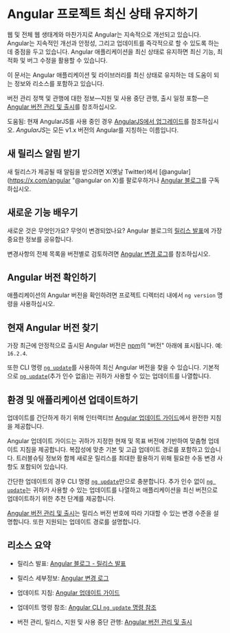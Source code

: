 # Angular 프로젝트 최신 상태 유지하기

웹 및 전체 웹 생태계와 마찬가지로 Angular는 지속적으로 개선되고 있습니다.
Angular는 지속적인 개선과 안정성, 그리고 업데이트를 즉각적으로 할 수 있도록 하는 데 중점을 두고 있습니다.
Angular 애플리케이션을 최신 상태로 유지하면 최신 기능, 최적화 및 버그 수정을 활용할 수 있습니다.

이 문서는 Angular 애플리케이션 및 라이브러리를 최신 상태로 유지하는 데 도움이 되는 정보와 리소스를 포함하고 있습니다.

버전 관리 정책 및 관행에 대한 정보—지원 및 사용 중단 관행, 출시 일정 포함—은 [Angular 버전 관리 및 출시](reference/releases "Angular 버전 관리 및 출시")를 참조하십시오.

도움됨: 현재 AngularJS를 사용 중인 경우 [AngularJS에서 업그레이드](https://angular.io/guide/upgrade "AngularJS에서 업그레이드")를 참조하십시오.
*AngularJS*는 모든 v1.x 버전의 Angular를 지칭하는 이름입니다.

## 새 릴리스 알림 받기

새 릴리스가 제공될 때 알림을 받으려면 X(옛날 Twitter)에서 [@angular](https://x.com/angular "@angular on X)를 팔로우하거나 [Angular 블로그](https://blog.angular.dev "Angular 블로그")를 구독하십시오.

## 새로운 기능 배우기

새로운 것은 무엇인가요? 무엇이 변경되었나요? Angular 블로그의 [릴리스 발표](https://blog.angular.dev/ "Angular 블로그 - 릴리스 발표")에 가장 중요한 정보를 공유합니다.

변경사항의 전체 목록을 버전별로 검토하려면 [Angular 변경 로그](https://github.com/angular/angular/blob/main/CHANGELOG.md "Angular 변경 로그")를 참조하십시오.

## Angular 버전 확인하기

애플리케이션의 Angular 버전을 확인하려면 프로젝트 디렉터리 내에서 `ng version` 명령을 사용하십시오.

## 현재 Angular 버전 찾기

가장 최근에 안정적으로 출시된 Angular 버전은 [npm](https://www.npmjs.com/package/@angular/core "npm의 Angular")의 "버전" 아래에 표시됩니다. 예: `16.2.4`.

또한 CLI 명령 [`ng update`](cli/update)를 사용하여 최신 Angular 버전을 찾을 수 있습니다.
기본적으로 [`ng update`](cli/update)(추가 인수 없음)는 귀하가 사용할 수 있는 업데이트를 나열합니다.

## 환경 및 애플리케이션 업데이트하기

업데이트를 간단하게 하기 위해 인터랙티브 [Angular 업데이트 가이드](update-guide)에서 완전한 지침을 제공합니다.

Angular 업데이트 가이드는 귀하가 지정한 현재 및 목표 버전에 기반하여 맞춤형 업데이트 지침을 제공합니다.
복잡성에 맞춘 기본 및 고급 업데이트 경로를 포함하고 있습니다.
트러블슈팅 정보와 함께 새로운 릴리스를 최대한 활용하기 위해 필요한 수동 변경 사항도 포함되어 있습니다.

간단한 업데이트의 경우 CLI 명령 [`ng update`](cli/update)만으로 충분합니다.
추가 인수 없이 [`ng update`](cli/update)는 귀하가 사용할 수 있는 업데이트를 나열하고 애플리케이션을 최신 버전으로 업데이트하기 위한 추천 단계를 제공합니다.

[Angular 버전 관리 및 출시](reference/releases#versioning "Angular 출시 관행, 버전 관리")는 릴리스 버전 번호에 따라 기대할 수 있는 변경 수준을 설명합니다.
또한 지원되는 업데이트 경로를 설명합니다.

## 리소스 요약

* 릴리스 발표:
    [Angular 블로그 - 릴리스 발표](https://blog.angular.dev/ "Angular 블로그에서의 최근 릴리스 안내")

* 릴리스 세부정보:
    [Angular 변경 로그](https://github.com/angular/angular/blob/main/CHANGELOG.md "Angular 변경 로그")

* 업데이트 지침:
    [Angular 업데이트 가이드](update-guide)

* 업데이트 명령 참조:
    [Angular CLI `ng update` 명령 참조](cli/update)

* 버전 관리, 릴리스, 지원 및 사용 중단 관행:
    [Angular 버전 관리 및 출시](reference/releases "Angular 버전 관리 및 출시")